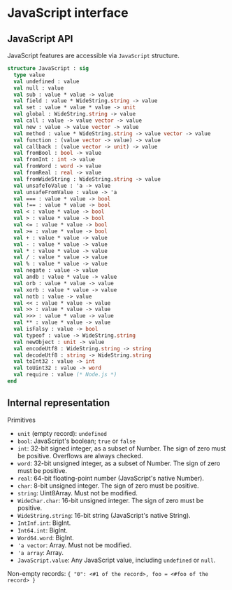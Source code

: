 # JavaScript interface

## JavaScript API

JavaScript features are accessible via `JavaScript` structure.

```sml
structure JavaScript : sig
  type value
  val undefined : value
  val null : value
  val sub : value * value -> value
  val field : value * WideString.string -> value
  val set : value * value * value -> unit
  val global : WideString.string -> value
  val call : value -> value vector -> value
  val new : value -> value vector -> value
  val method : value * WideString.string -> value vector -> value
  val function : (value vector -> value) -> value
  val callback : (value vector -> unit) -> value
  val fromBool : bool -> value
  val fromInt : int -> value
  val fromWord : word -> value
  val fromReal : real -> value
  val fromWideString : WideString.string -> value
  val unsafeToValue : 'a -> value
  val unsafeFromValue : value -> 'a
  val === : value * value -> bool
  val !== : value * value -> bool
  val < : value * value -> bool
  val > : value * value -> bool
  val <= : value * value -> bool
  val >= : value * value -> bool
  val + : value * value -> value
  val - : value * value -> value
  val * : value * value -> value
  val / : value * value -> value
  val % : value * value -> value
  val negate : value -> value
  val andb : value * value -> value
  val orb : value * value -> value
  val xorb : value * value -> value
  val notb : value -> value
  val << : value * value -> value
  val >> : value * value -> value
  val >>> : value * value -> value
  val ** : value * value -> value
  val isFalsy : value -> bool
  val typeof : value -> WideString.string
  val newObject : unit -> value
  val encodeUtf8 : WideString.string -> string
  val decodeUtf8 : string -> WideString.string
  val toInt32 : value -> int
  val toUint32 : value -> word
  val require : value (* Node.js *)
end
```

## Internal representation

Primitives

* `unit` (empty record): `undefined`
* `bool`: JavaScript's boolean; `true` or `false`
* `int`: 32-bit signed integer, as a subset of Number. The sign of zero must be positive. Overflows are always checked.
* `word`: 32-bit unsigned integer, as a subset of Number. The sign of zero must be positive.
* `real`: 64-bit floating-point number (JavaScript's native Number).
* `char`: 8-bit unsigned integer. The sign of zero must be positive.
* `string`: Uint8Array. Must not be modified.
* `WideChar.char`: 16-bit unsigned integer. The sign of zero must be positive.
* `WideString.string`: 16-bit string (JavaScript's native String).
* `IntInf.int`: BigInt.
* `Int64.int`: BigInt.
* `Word64.word`: BigInt.
* `'a vector`: Array. Must not be modified.
* `'a array`: Array.
* `JavaScript.value`: Any JavaScript value, including `undefined` or `null`.

Non-empty records: `{ "0": <#1 of the record>, foo = <#foo of the record> }`

